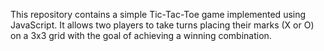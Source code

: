 This repository contains a simple Tic-Tac-Toe game implemented using JavaScript. It allows two players to take turns placing their marks (X or O) on a 3x3 grid with the goal of achieving a winning combination.
